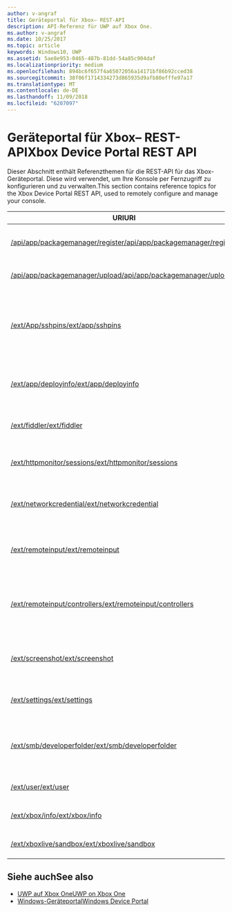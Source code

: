 ```yaml
---
author: v-angraf
title: Geräteportal für Xbox– REST-API
description: API-Referenz für UWP auf Xbox One.
ms.author: v-angraf
ms.date: 10/25/2017
ms.topic: article
keywords: Windows10, UWP
ms.assetid: 5ae8e953-0465-487b-81dd-54a85c904daf
ms.localizationpriority: medium
ms.openlocfilehash: 894bc6f657f4a65072056a14171bf86b92cced38
ms.sourcegitcommit: 38f06f1714334273d865935d9afb80efffe97a17
ms.translationtype: MT
ms.contentlocale: de-DE
ms.lasthandoff: 11/09/2018
ms.locfileid: "6207097"
---
```

# <a name="xbox-device-portal-rest-api"></a><span data-ttu-id="37bd9-104">Geräteportal für Xbox– REST-API</span><span class="sxs-lookup"><span data-stu-id="37bd9-104">Xbox Device Portal REST API</span></span>

<span data-ttu-id="37bd9-105">Dieser Abschnitt enthält Referenzthemen für die REST-API für das Xbox-Geräteportal. Diese wird verwendet, um Ihre Konsole per Fernzugriff zu konfigurieren und zu verwalten.</span><span class="sxs-lookup"><span data-stu-id="37bd9-105">This section contains reference topics for the Xbox Device Portal REST API, used to remotely configure and manage your console.</span></span>

| <span data-ttu-id="37bd9-106">URI</span><span class="sxs-lookup"><span data-stu-id="37bd9-106">URI</span></span>        | <span data-ttu-id="37bd9-107">Beschreibung</span><span class="sxs-lookup"><span data-stu-id="37bd9-107">Description</span></span> |
|------------|-------------|
|[<span data-ttu-id="37bd9-108">/api/app/packagemanager/register</span><span class="sxs-lookup"><span data-stu-id="37bd9-108">/api/app/packagemanager/register</span></span>](wdp-loose-folder-register-api.md)| <span data-ttu-id="37bd9-109">Registriert eine App, die in einem losen Ordner enthalten ist.</span><span class="sxs-lookup"><span data-stu-id="37bd9-109">Registers an app that is contained in a loose folder.</span></span> |
|[<span data-ttu-id="37bd9-110">/api/app/packagemanager/upload</span><span class="sxs-lookup"><span data-stu-id="37bd9-110">/api/app/packagemanager/upload</span></span>](wdp-folder-upload.md)| <span data-ttu-id="37bd9-111">Lädt einen ganzen Ordner zur Konsole hoch.</span><span class="sxs-lookup"><span data-stu-id="37bd9-111">Uploads an entire folder to the console.</span></span> |
|[<span data-ttu-id="37bd9-112">/ext/App/sshpins</span><span class="sxs-lookup"><span data-stu-id="37bd9-112">/ext/app/sshpins</span></span>](uwp-sshpins-api.md)| <span data-ttu-id="37bd9-113">Löschen Sie alle vertrauenswürdigen SSH-PINs per Fernzugriff.</span><span class="sxs-lookup"><span data-stu-id="37bd9-113">Clear all trusted SSH pins remotely.</span></span> <span data-ttu-id="37bd9-114">Dies erfordert die erneute PIN-Kopplung für die UWP-Entwicklung in Visual Studio.</span><span class="sxs-lookup"><span data-stu-id="37bd9-114">Will require doing pin pairing again for Visual Studio UWP development.</span></span> |
|[<span data-ttu-id="37bd9-115">/ext/app/deployinfo</span><span class="sxs-lookup"><span data-stu-id="37bd9-115">/ext/app/deployinfo</span></span>](uwp-deployinfo-api.md)| <span data-ttu-id="37bd9-116">Fordert Bereitstellungsinformationen für ein oder mehrere installierte Pakete an.</span><span class="sxs-lookup"><span data-stu-id="37bd9-116">Requests deployment information for one or more installed packages.</span></span> |
|[<span data-ttu-id="37bd9-117">/ext/fiddler</span><span class="sxs-lookup"><span data-stu-id="37bd9-117">/ext/fiddler</span></span>](wdp-fiddler-api.md)| <span data-ttu-id="37bd9-118">Zum Aktivieren und Deaktivieren der Fiddler-Netzwerkablaufverfolgung</span><span class="sxs-lookup"><span data-stu-id="37bd9-118">Enable and disable Fiddler network tracing.</span></span> |
|[<span data-ttu-id="37bd9-119">/ext/httpmonitor/sessions</span><span class="sxs-lookup"><span data-stu-id="37bd9-119">/ext/httpmonitor/sessions</span></span>](wdp-httpMonitor-api.md)| <span data-ttu-id="37bd9-120">Abrufen des HTTP-Datenverkehrs aus der fokussierten App auf der Xbox</span><span class="sxs-lookup"><span data-stu-id="37bd9-120">Get HTTP traffic from the focused app on Xbox.</span></span> |
|[<span data-ttu-id="37bd9-121">/ext/networkcredential</span><span class="sxs-lookup"><span data-stu-id="37bd9-121">/ext/networkcredential</span></span>](uwp-networkcredentials-api.md)| <span data-ttu-id="37bd9-122">Hinzufügen, Entfernen oder Aktualisieren der Netzwerkanmeldeinformationen</span><span class="sxs-lookup"><span data-stu-id="37bd9-122">Add, remove, or update network credentials.</span></span> |
|[<span data-ttu-id="37bd9-123">/ext/remoteinput</span><span class="sxs-lookup"><span data-stu-id="37bd9-123">/ext/remoteinput</span></span>](uwp-remoteinput-api.md)| <span data-ttu-id="37bd9-124">Senden von Tastatur-, Maus- oder Controllereingaben auf einer Xbox per Fernzugriff</span><span class="sxs-lookup"><span data-stu-id="37bd9-124">Send keyboard, mouse, or controller input remotely to an Xbox.</span></span> |
|[<span data-ttu-id="37bd9-125">/ext/remoteinput/controllers</span><span class="sxs-lookup"><span data-stu-id="37bd9-125">/ext/remoteinput/controllers</span></span>](uwp-remoteinput-controllers-api.md)| <span data-ttu-id="37bd9-126">Abrufen der Anzahl der angeschlossenen physischen Controller oder Deaktivieren aller physischen Controller</span><span class="sxs-lookup"><span data-stu-id="37bd9-126">Get the number of attached physical controllers or turn off all physical controllers.</span></span> |
|[<span data-ttu-id="37bd9-127">/ext/screenshot</span><span class="sxs-lookup"><span data-stu-id="37bd9-127">/ext/screenshot</span></span>](wdp-media-capture-api.md)| <span data-ttu-id="37bd9-128">Erfasst eine PNG-Darstellung des Bildschirms, der zurzeit auf der Konsole angezeigt wird.</span><span class="sxs-lookup"><span data-stu-id="37bd9-128">Captures a PNG representation of the screen currently displayed on the console.</span></span> |
|[<span data-ttu-id="37bd9-129">/ext/settings</span><span class="sxs-lookup"><span data-stu-id="37bd9-129">/ext/settings</span></span>](wdp-xboxsettings-api.md)| <span data-ttu-id="37bd9-130">Greift auf Xbox One-Entwicklereinstellungen zu.</span><span class="sxs-lookup"><span data-stu-id="37bd9-130">Accesses Xbox One developer settings.</span></span> |
|[<span data-ttu-id="37bd9-131">/ext/smb/developerfolder</span><span class="sxs-lookup"><span data-stu-id="37bd9-131">/ext/smb/developerfolder</span></span>](wdp-smb-api.md)| <span data-ttu-id="37bd9-132">Greift über den Datei-Explorer auf Ihrem Entwicklungscomputer auf den Entwicklerordner auf Ihrer Konsole zu.</span><span class="sxs-lookup"><span data-stu-id="37bd9-132">Accesses the developer folder on your console through File Explorer on your development PC.</span></span> |
|[<span data-ttu-id="37bd9-133">/ext/user</span><span class="sxs-lookup"><span data-stu-id="37bd9-133">/ext/user</span></span>](wdp-user-management.md)| <span data-ttu-id="37bd9-134">Verwaltet Benutzer auf der Xbox One Konsole.</span><span class="sxs-lookup"><span data-stu-id="37bd9-134">Manages users on the Xbox One console.</span></span> |
|[<span data-ttu-id="37bd9-135">/ext/xbox/info</span><span class="sxs-lookup"><span data-stu-id="37bd9-135">/ext/xbox/info</span></span>](wdp-xboxinfo-api.md)| <span data-ttu-id="37bd9-136">Bietet Informationen zum Xbox One-Gerät</span><span class="sxs-lookup"><span data-stu-id="37bd9-136">Gives information about the Xbox One device.</span></span> |
|[<span data-ttu-id="37bd9-137">/ext/xboxlive/sandbox</span><span class="sxs-lookup"><span data-stu-id="37bd9-137">/ext/xboxlive/sandbox</span></span>](wdp-sandbox-api.md)| <span data-ttu-id="37bd9-138">Verwaltet Ihren Xbox Live-Sandkasten.</span><span class="sxs-lookup"><span data-stu-id="37bd9-138">Manages your Xbox Live sandbox.</span></span> |

## <a name="see-also"></a><span data-ttu-id="37bd9-139">Siehe auch</span><span class="sxs-lookup"><span data-stu-id="37bd9-139">See also</span></span>

- [<span data-ttu-id="37bd9-140">UWP auf Xbox One</span><span class="sxs-lookup"><span data-stu-id="37bd9-140">UWP on Xbox One</span></span>](index.md)
- [<span data-ttu-id="37bd9-141">Windows-Geräteportal</span><span class="sxs-lookup"><span data-stu-id="37bd9-141">Windows Device Portal</span></span>](../debug-test-perf/device-portal.md)